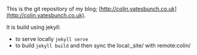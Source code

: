 This is the git repository of my blog; [http://colin.yatesbunch.co.uk](http://colin.yatesbunch.co.uk).

It is build using jekyll:

* to serve locally ```jekyll serve```
* to build ```jekyll build``` and then sync the local:_site/ with remote:colin/
